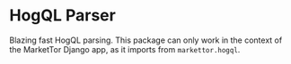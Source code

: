 # HogQL Parser

Blazing fast HogQL parsing. This package can only work in the context of the MarketTor Django app, as it imports from `markettor.hogql`.
